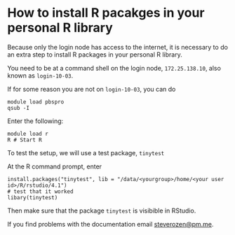 # How to install R pacakges in your personal R library

Because only the login node has access to the internet, it is necessary to do an extra step to install R packages in your personal R library.

You need to be at a command shell on the login node, `172.25.138.10`, also known as `login-10-03`.

If for some reason you are not on `login-10-03`, you can do 

```
module load pbspro
qsub -I 
```

Enter the following:

```
module load r
R # Start R
```

To test the setup, we will use a test package, `tinytest`

At the R command prompt, enter

```
install.packages("tinytest", lib = "/data/<yourgroup>/home/<your user id>/R/rstudio/4.1")
# test that it worked
libary(tinytest)
```

Then make sure that the package `tinytest` is visibible in RStudio.


If you find problems with the documentation email steverozen@pm.me.
